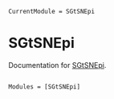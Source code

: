 ```@meta
CurrentModule = SGtSNEpi
```

# SGtSNEpi

Documentation for [SGtSNEpi](https://github.com/fcdimitr/SGtSNEpi.jl).

```@index
```

```@autodocs
Modules = [SGtSNEpi]
```
